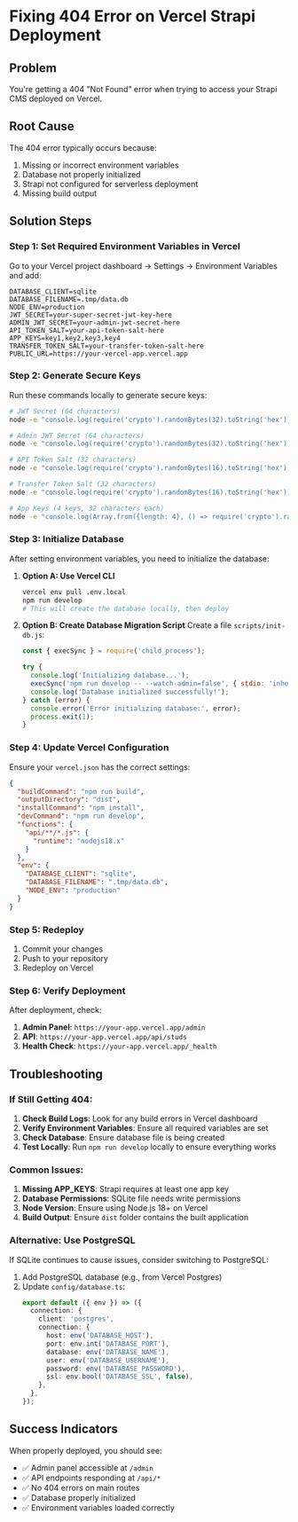 # Fixing 404 Error on Vercel Strapi Deployment

## Problem
You're getting a 404 "Not Found" error when trying to access your Strapi CMS deployed on Vercel.

## Root Cause
The 404 error typically occurs because:
1. Missing or incorrect environment variables
2. Database not properly initialized
3. Strapi not configured for serverless deployment
4. Missing build output

## Solution Steps

### Step 1: Set Required Environment Variables in Vercel

Go to your Vercel project dashboard → Settings → Environment Variables and add:

```
DATABASE_CLIENT=sqlite
DATABASE_FILENAME=.tmp/data.db
NODE_ENV=production
JWT_SECRET=your-super-secret-jwt-key-here
ADMIN_JWT_SECRET=your-admin-jwt-secret-here
API_TOKEN_SALT=your-api-token-salt-here
APP_KEYS=key1,key2,key3,key4
TRANSFER_TOKEN_SALT=your-transfer-token-salt-here
PUBLIC_URL=https://your-vercel-app.vercel.app
```

### Step 2: Generate Secure Keys

Run these commands locally to generate secure keys:

```bash
# JWT Secret (64 characters)
node -e "console.log(require('crypto').randomBytes(32).toString('hex'))"

# Admin JWT Secret (64 characters)
node -e "console.log(require('crypto').randomBytes(32).toString('hex'))"

# API Token Salt (32 characters)
node -e "console.log(require('crypto').randomBytes(16).toString('hex'))"

# Transfer Token Salt (32 characters)
node -e "console.log(require('crypto').randomBytes(16).toString('hex'))"

# App Keys (4 keys, 32 characters each)
node -e "console.log(Array.from({length: 4}, () => require('crypto').randomBytes(16).toString('hex')).join(','))"
```

### Step 3: Initialize Database

After setting environment variables, you need to initialize the database:

1. **Option A: Use Vercel CLI**
   ```bash
   vercel env pull .env.local
   npm run develop
   # This will create the database locally, then deploy
   ```

2. **Option B: Create Database Migration Script**
   Create a file `scripts/init-db.js`:
   ```javascript
   const { execSync } = require('child_process');
   
   try {
     console.log('Initializing database...');
     execSync('npm run develop -- --watch-admin=false', { stdio: 'inherit' });
     console.log('Database initialized successfully!');
   } catch (error) {
     console.error('Error initializing database:', error);
     process.exit(1);
   }
   ```

### Step 4: Update Vercel Configuration

Ensure your `vercel.json` has the correct settings:

```json
{
  "buildCommand": "npm run build",
  "outputDirectory": "dist",
  "installCommand": "npm install",
  "devCommand": "npm run develop",
  "functions": {
    "api/**/*.js": {
      "runtime": "nodejs18.x"
    }
  },
  "env": {
    "DATABASE_CLIENT": "sqlite",
    "DATABASE_FILENAME": ".tmp/data.db",
    "NODE_ENV": "production"
  }
}
```

### Step 5: Redeploy

1. Commit your changes
2. Push to your repository
3. Redeploy on Vercel

### Step 6: Verify Deployment

After deployment, check:

1. **Admin Panel**: `https://your-app.vercel.app/admin`
2. **API**: `https://your-app.vercel.app/api/studs`
3. **Health Check**: `https://your-app.vercel.app/_health`

## Troubleshooting

### If Still Getting 404:

1. **Check Build Logs**: Look for any build errors in Vercel dashboard
2. **Verify Environment Variables**: Ensure all required variables are set
3. **Check Database**: Ensure database file is being created
4. **Test Locally**: Run `npm run develop` locally to ensure everything works

### Common Issues:

1. **Missing APP_KEYS**: Strapi requires at least one app key
2. **Database Permissions**: SQLite file needs write permissions
3. **Node Version**: Ensure using Node.js 18+ on Vercel
4. **Build Output**: Ensure `dist` folder contains the built application

### Alternative: Use PostgreSQL

If SQLite continues to cause issues, consider switching to PostgreSQL:

1. Add PostgreSQL database (e.g., from Vercel Postgres)
2. Update `config/database.ts`:
   ```typescript
   export default ({ env }) => ({
     connection: {
       client: 'postgres',
       connection: {
         host: env('DATABASE_HOST'),
         port: env.int('DATABASE_PORT'),
         database: env('DATABASE_NAME'),
         user: env('DATABASE_USERNAME'),
         password: env('DATABASE_PASSWORD'),
         ssl: env.bool('DATABASE_SSL', false),
       },
     },
   });
   ```

## Success Indicators

When properly deployed, you should see:
- ✅ Admin panel accessible at `/admin`
- ✅ API endpoints responding at `/api/*`
- ✅ No 404 errors on main routes
- ✅ Database properly initialized
- ✅ Environment variables loaded correctly 